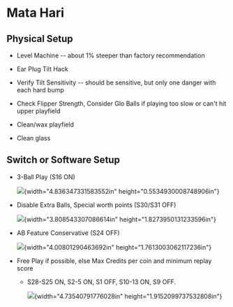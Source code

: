 # Mata Hari

## Physical Setup

-   Level Machine -- about 1% steeper than factory recommendation

-   Ear Plug Tilt Hack

-   Verify Tilt Sensitivity -- should be sensitive, but only one danger with each hard bump

-   Check Flipper Strength, Consider Glo Balls if playing too slow or can't hit upper playfield

-   Clean/wax playfield

-   Clean glass

## Switch or Software Setup

-   3-Ball Play (S16 ON)

    ![](media/image1.png){width="4.836347331583552in" height="0.5534930008748906in"}

-   Disable Extra Balls, Special worth points (S30/S31 OFF)

    ![](media/image2.png){width="3.808543307086614in" height="1.8273950131233596in"}

-   AB Feature Conservative (S24 OFF)

    ![](media/image3.png){width="4.00801290463692in" height="1.7613003062117236in"}

-   Free Play if possible, else Max Credits per coin and minimum replay score

    -   S28-S25 ON, S2-5 ON, S1 OFF, S10-13 ON, S9 OFF.

        ![](media/image4.png){width="4.73540791776028in" height="1.9152099737532808in"}

